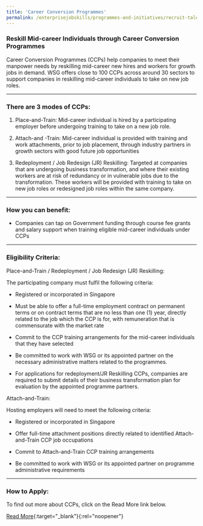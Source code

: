 ```yaml
---
title: 'Career Conversion Programmes'
permalink: /enterprisejobskills/programmes-and-initiatives/recruit-talent/career-conversion-programmes/
---
```


### Reskill Mid-career Individuals through Career Conversion Programmes

Career Conversion Programmes (CCPs) help companies to meet their manpower needs by reskilling mid-career new hires and workers for growth jobs in demand. WSG offers close to 100 CCPs across around 30 sectors to support companies in reskilling mid-career individuals to take on new job roles.

---

### There are 3 modes of CCPs:

1. Place-and-Train: Mid-career individual is hired by a participating employer before undergoing training to take on a new job role.

2. Attach-and -Train: Mid-career individual is provided with training and work attachments, prior to job placement, through industry partners in growth sectors with good future job opportunities

3. Redeployment / Job Redesign (JR) Reskilling: Targeted at companies that are undergoing business transformation, and where their existing workers are at risk of redundancy or in vulnerable jobs due to the transformation. These workers will be provided with training to take on new job roles or redesigned job roles within the same company.

---

### How you can benefit:

- Companies can tap on Government funding through course fee grants and salary support when training eligible mid-career individuals under CCPs

---

### Eligibility Criteria:

Place-and-Train / Redeployment / Job Redesign (JR) Reskilling:

The participating company must fulfil the following criteria:

- Registered or incorporated in Singapore

- Must be able to offer a full-time employment contract on permanent terms or on contract terms that are no less than one (1) year, directly related to the job which the CCP is for, with remuneration that is commensurate with the market rate

- Commit to the CCP training arrangements for the mid-career individuals that they have selected

- Be committed to work with WSG or its appointed partner on the necessary administrative matters related to the programmes.

- For applications for redeployment/JR Reskilling CCPs, companies are required to submit details of their business transformation plan for evaluation by the appointed programme partners.

Attach-and-Train:

Hosting employers will need to meet the following criteria:

- Registered or incorporated in Singapore

- Offer full-time attachment positions directly related to identified Attach-and-Train CCP job occupations

- Commit to Attach-and-Train CCP training arrangements

- Be committed to work with WSG or its appointed partner on programme administrative requirements

---

### How to Apply:

To find out more about CCPs, click on the Read More link below.

[Read More](https://www.wsg.gov.sg/programmes-and-initiatives/career-conversion-programmes-employers.html){:target="_blank"}{:rel="noopener"}
<script src="/jquery/resize-tables.js"></script>
